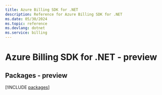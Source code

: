 ```yaml
---
title: Azure Billing SDK for .NET
description: Reference for Azure Billing SDK for .NET
ms.date: 05/30/2024
ms.topic: reference
ms.devlang: dotnet
ms.service: billing
---
```

# Azure Billing SDK for .NET - preview
## Packages - preview
[!INCLUDE [packages](billing-index.md)]